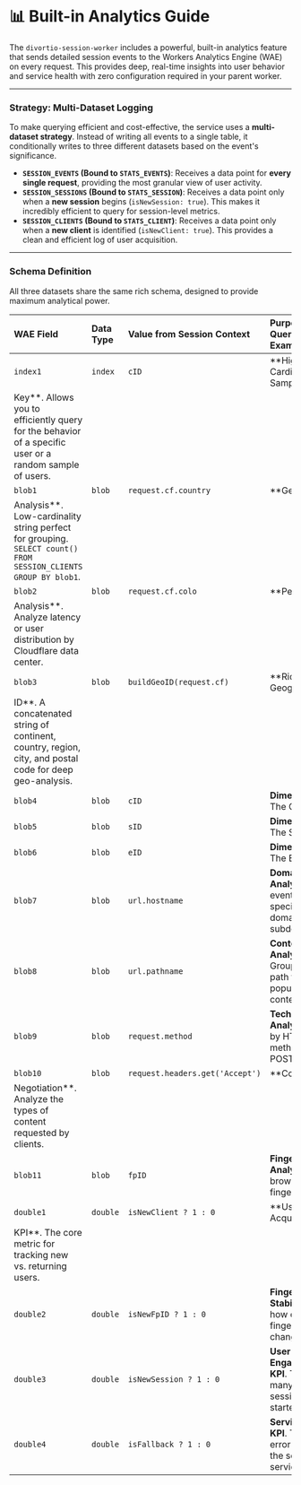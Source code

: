 # 📊 Built-in Analytics Guide

The `divortio-session-worker` includes a powerful, built-in analytics feature that sends detailed session events to the
Workers Analytics Engine (WAE) on every request. This provides deep, real-time insights into user behavior and service
health with zero configuration required in your parent worker.

---

### Strategy: Multi-Dataset Logging

To make querying efficient and cost-effective, the service uses a **multi-dataset strategy**. Instead of writing all
events to a single table, it conditionally writes to three different datasets based on the event's significance.

* **`SESSION_EVENTS` (Bound to `STATS_EVENTS`)**: Receives a data point for **every single request**, providing the most
  granular view of user activity.
* **`SESSION_SESSIONS` (Bound to `STATS_SESSION`)**: Receives a data point only when a **new session**
  begins (`isNewSession: true`). This makes it incredibly efficient to query for session-level metrics.
* **`SESSION_CLIENTS` (Bound to `STATS_CLIENT`)**: Receives a data point only when a **new client** is
  identified (`isNewClient: true`). This provides a clean and efficient log of user acquisition.

---

### Schema Definition

All three datasets share the same rich schema, designed to provide maximum analytical power.

| WAE Field | Data Type | Value from Session Context | Purpose & Querying Examples |
| :--- | :--- | :--- | :--- |
| `index1` | `index` | `cID` | **High-Cardinality Sampling
Key**. Allows you to efficiently query for the behavior of a specific user or a random sample of users. |
| `blob1` | `blob` | `request.cf.country` | **Geographic
Analysis**. Low-cardinality string perfect for grouping. `SELECT count() FROM SESSION_CLIENTS GROUP BY blob1`. |
| `blob2` | `blob` | `request.cf.colo` | **Performance
Analysis**. Analyze latency or user distribution by Cloudflare data center. |
| `blob3` | `blob` | `buildGeoID(request.cf)` | **Rich Geographic
ID**. A concatenated string of continent, country, region, city, and postal code for deep geo-analysis. |
| `blob4` | `blob` | `cID` | **Dimension**. The Client ID. |
| `blob5` | `blob` | `sID` | **Dimension**. The Session ID. |
| `blob6` | `blob` | `eID` | **Dimension**. The Event ID. |
| `blob7` | `blob` | `url.hostname` | **Domain Analysis**. Filter events by the specific domain or subdomain. |
| `blob8` | `blob` | `url.pathname` | **Content Analysis**. Group by page path to see popular content. |
| `blob9` | `blob` | `request.method` | **Technical Analysis**. Filter by HTTP method (GET, POST, etc.). |
| `blob10` | `blob` | `request.headers.get('Accept')`| **Content
Negotiation**. Analyze the types of content requested by clients. |
| `blob11` | `blob` | `fpID` | **Fingerprint Analysis**. The browser fingerprint ID. |
| `double1` | `double` | `isNewClient ? 1 : 0` | **User Acquisition
KPI**. The core metric for tracking new vs. returning users. |
| `double2` | `double` | `isNewFpID ? 1 : 0` | **Fingerprint Stability**. Track how often user fingerprints change. |
| `double3` | `double` | `isNewSession ? 1 : 0` | **User Engagement KPI**. Track how many new sessions are started. |
| `double4` | `double` | `isFallback ? 1 : 0` | **Service Health KPI**. Track the error rate of the session service. |
